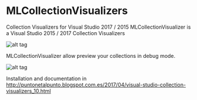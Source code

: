 # MLCollectionVisualizers
Collection Visualizers for Visual Studio 2017 / 2015
MLCollectionVisualizer is a Visual Studio 2015 / 2017 Collection Visualizers

![alt tag](https://3.bp.blogspot.com/-R2iSRQtU-8U/WOvPMhKHuJI/AAAAAAAAJFQ/wR8QTT1T7Pg2TBDob93te6Dp6aIx3Wz4wCK4B/s1600/low_2.gif)

MLCollectionVisualizer allow preview your collections in debug mode.

![alt tag](https://3.bp.blogspot.com/-wxcWj59wrws/WOvUoV7golI/AAAAAAAAJGI/t8LDNH96c7o3vmdKXbzoe9yWP7DWybeHACK4B/s1600/Filter_low2.gif)

Installation and documentation in http://puntonetalpunto.blogspot.com.es/2017/04/visual-studio-collection-visualizers_10.html
